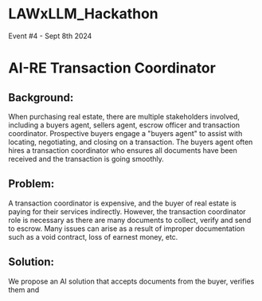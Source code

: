 # LAWxLLM_Hackathon
Event #4  - Sept 8th 2024

# AI-RE Transaction Coordinator

## Background: 

When purchasing real estate, there are multiple stakeholders involved, including a buyers agent, sellers agent, escrow officer and transaction coordinator. Prospective buyers engage a "buyers agent" to assist with locating, negotiating, and closing on a transaction. The buyers agent often hires a transaction coordinator who ensures all documents have been received and the transaction is going smoothly. 

## Problem:

A transaction coordinator is expensive, and the buyer of real estate is paying for their services indirectly. However, the transaction coordinator role is necessary as there are many documents to collect, verify and send to escrow. Many issues can arise as a result of improper documentation such as a void contract, loss of earnest money, etc. 

## Solution:

We propose an AI solution that accepts documents from the buyer, verifies them and 